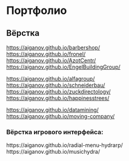 # Портфолио 

<h2> Вёрстка </h2>

https://aiganov.github.io/barbershop/ <br>
https://aiganov.github.io/fronel/ <br>
https://aiganov.github.io/AzotCentr/ <br>
https://aiganov.github.io/EngelBuildingGroup/ <br>

https://aiganov.github.io/alfagroup/ <br>
https://aiganov.github.io/schneiderbau/ <br> 
https://aiganov.github.io/zuckdirectology/ <br>
https://aiganov.github.io/happinesstrees/ <br>

https://aiganov.github.io/datamining/ <br>
https://aiganov.github.io/moving-company/ <br>

<h3>Вёрстка игрового интерфейса:</h3>
https://aiganov.github.io/radial-menu-hydrarp/ 
https://aiganov.github.io/musichydra/
